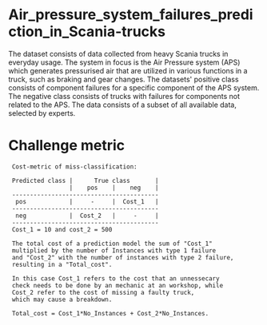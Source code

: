 
# Air_pressure_system_failures_prediction_in_Scania-trucks

The dataset consists of data collected from heavy Scania 
trucks in everyday usage. The system in focus is the 
Air Pressure system (APS) which generates pressurised 
air that are utilized in various functions in a truck,
such as braking and gear changes. The datasets' 
positive class consists of component failures 
for a specific component of the APS system. 
The negative class consists of trucks with failures 
for components not related to the APS. The data consists 
of a subset of all available data, selected by experts. 

# Challenge metric  

     Cost-metric of miss-classification:

     Predicted class |      True class       |
                     |    pos    |    neg    |
     -----------------------------------------
      pos            |     -     |  Cost_1   |
     -----------------------------------------
      neg            |  Cost_2   |     -     |
     -----------------------------------------
     Cost_1 = 10 and cost_2 = 500

     The total cost of a prediction model the sum of "Cost_1" 
     multiplied by the number of Instances with type 1 failure 
     and "Cost_2" with the number of instances with type 2 failure, 
     resulting in a "Total_cost".

     In this case Cost_1 refers to the cost that an unnessecary 
     check needs to be done by an mechanic at an workshop, while 
     Cost_2 refer to the cost of missing a faulty truck, 
     which may cause a breakdown.

     Total_cost = Cost_1*No_Instances + Cost_2*No_Instances.